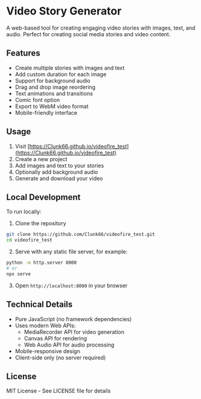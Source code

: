 # Video Story Generator

A web-based tool for creating engaging video stories with images, text, and audio. Perfect for creating social media stories and video content.

## Features

- Create multiple stories with images and text
- Add custom duration for each image
- Support for background audio
- Drag and drop image reordering
- Text animations and transitions
- Comic font option
- Export to WebM video format
- Mobile-friendly interface

## Usage

1. Visit [https://Clunk66.github.io/videofire_test](https://Clunk66.github.io/videofire_test)
2. Create a new project
3. Add images and text to your stories
4. Optionally add background audio
5. Generate and download your video

## Local Development

To run locally:

1. Clone the repository
```bash
git clone https://github.com/Clunk66/videofire_test.git
cd videofire_test
```

2. Serve with any static file server, for example:
```bash
python -m http.server 8000
# or
npx serve
```

3. Open `http://localhost:8000` in your browser

## Technical Details

- Pure JavaScript (no framework dependencies)
- Uses modern Web APIs:
  - MediaRecorder API for video generation
  - Canvas API for rendering
  - Web Audio API for audio processing
- Mobile-responsive design
- Client-side only (no server required)

## License

MIT License - See LICENSE file for details 